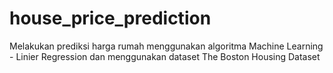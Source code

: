 # house_price_prediction
Melakukan prediksi harga rumah menggunakan algoritma Machine Learning - Linier Regression dan menggunakan dataset The Boston Housing Dataset
